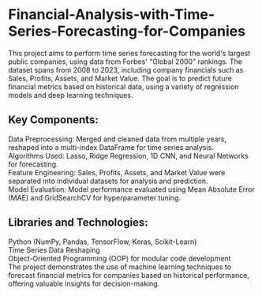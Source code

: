 # Financial-Analysis-with-Time-Series-Forecasting-for-Companies

This project aims to perform time series forecasting for the world's largest public companies, using data from Forbes' "Global 2000" rankings. The dataset spans from 2008 to 2023, including company financials such as Sales, Profits, Assets, and Market Value. The goal is to predict future financial metrics based on historical data, using a variety of regression models and deep learning techniques.

## Key Components:
Data Preprocessing: Merged and cleaned data from multiple years, reshaped into a multi-index DataFrame for time series analysis.\
Algorithms Used: Lasso, Ridge Regression, 1D CNN, and Neural Networks for forecasting.\
Feature Engineering: Sales, Profits, Assets, and Market Value were separated into individual datasets for analysis and prediction.\
Model Evaluation: Model performance evaluated using Mean Absolute Error (MAE) and GridSearchCV for hyperparameter tuning.

## Libraries and Technologies:
Python (NumPy, Pandas, TensorFlow, Keras, Scikit-Learn)\
Time Series Data Reshaping\
Object-Oriented Programming (OOP) for modular code development\
The project demonstrates the use of machine learning techniques to forecast financial metrics for companies based on historical performance, offering valuable insights for decision-making.
